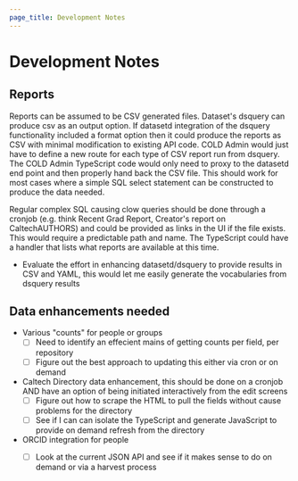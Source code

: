```yaml
---
page_title: Development Notes
---
```


# Development Notes

## Reports

Reports can be assumed to be CSV generated files. Dataset's dsquery can produce csv as an output option.  If datasetd integration of the dsquery functionality included a format option then it could produce the reports as CSV with minimal modification to existing API code.  COLD Admin would just have to define a new route for each type of CSV report run from dsquery. The COLD Admin TypeScript code would only need to proxy to the datasetd end point and then properly hand back the CSV file. This should work for most cases where a simple SQL select statement can be constructed to produce the data needed.

Regular complex SQL causing clow queries should be done through a cronjob (e.g. think Recent Grad Report, Creator's report on CaltechAUTHORS) and could be provided as links in the UI if the file exists. This would require a predictable path and name. The TypeScript could have a handler that lists what reports are available at this time.

- Evaluate the effort in enhancing datasetd/dsquery to provide results in CSV and YAML, this would let me easily generate the vocabularies from dsquery results

## Data enhancements needed

- Various "counts" for people or groups
  - [ ] Need to identify an effecient mains of getting counts per field, per repository
  - [ ] Figure out the best approach to updating this either via cron or on demand
- Caltech Directory data enhancement, this should be done on a cronjob AND have an option of being initiated interactively from the edit screens
  - [ ] Figure out how to scrape the HTML to pull the fields without cause problems for the directory
  - [ ] See if I can can isolate the TypeScript and generate JavaScript to provide on demand refresh from the directory
- ORCID integration for people
  - [ ] Look at the current JSON API and see if it makes sense to do on demand or via a harvest process


